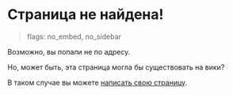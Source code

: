 # Страница не найдена!

> flags: no_embed, no_sidebar

Возможно, вы попали не по адресу.

Но, может быть, эта страница могла бы существовать на вики?

В таком случае вы можете [написать свою страницу](https://github.com/KoolTechTricks/website).
